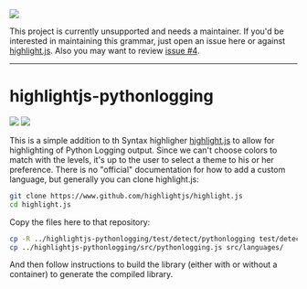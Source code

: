 

![](https://img.shields.io/badge/maintainer-needed-red?style=for-the-badge&logo=github)

This project is currently unsupported and needs a maintainer.  If you'd be interested in maintaining this grammar, just open an issue here or against [highlight.js](https://github.com/highlightjs/highlight.js).  Also you may want to review [issue #4](https://github.com/highlightjs/highlightjs-pythonlogging/issues/4).

---

# highlightjs-pythonlogging

![](https://img.shields.io/badge/supported-no-orange)
![](https://img.shields.io/badge/compatibility-unknown-yellow)


This is a simple addition to th Syntax highligher [highlight.js](https://github.com/highlightjs/highlight.js)
to allow for highlighting of Python Logging output. Since we can't choose colors to match with the levels, it's up to the user
to select a theme to his or her preference. There is no "official" documentation
for how to add a custom language, but generally you can clone highlight.js:

```bash
git clone https://www.github.com/highlightjs/highlight.js
cd highlight.js
```

Copy the files here to that repository:

```bash
cp -R ../highlightjs-pythonlogging/test/detect/pythonlogging test/detect/
cp ../highlightjs-pythonlogging/src/pythonlogging.js src/languages/
```

And then follow instructions to build the library (either with or without
a container) to generate the compiled library.
